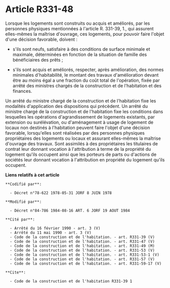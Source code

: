 # Article R331-48

Lorsque les logements sont construits ou acquis et améliorés, par les personnes physiques mentionnées à l'article R. 331-39,
1., qui assurent elles-mêmes la maîtrise d'ouvrage, ces logements, pour pouvoir faire l'objet d'une décision favorable,
doivent :

- s'ils sont neufs, satisfaire à des conditions de surface minimale et maximale, déterminées en fonction de la situation de
famille des bénéficiaires des prêts ;

- s'ils sont acquis et améliorés, respecter, après amélioration, des normes minimales d'habitabilité, le montant des travaux
d'amélioration devant être au moins égal a une fraction du coût total de l'opération, fixée par arrêté des ministres chargés
de la construction et de l'habitation et des finances.

Un arrêté du ministre chargé de la construction et de l'habitation fixe les modalités d'application des dispositions qui
précèdent. Un arrêté du ministre chargé de la construction et de l'habitation fixe les conditions dans lesquelles les
opérations d'agrandissement de logements existants, par extension ou surélévation, ou d'aménagement à usage de logement de
locaux non destinés à l'habitation peuvent faire l'objet d'une décision favorable, lorsqu'elles sont réalisées par des
personnes physiques propriétaires des logements ou locaux et assurant elles-mêmes la maîtrise d'ouvrage des travaux. Sont
assimilés à des propriétaires les titulaires de contrat leur donnant vocation à l'attribution à terme de la propriété du
logement qu'ils occupent ainsi que les porteurs de parts ou d'actions de sociétés leur donnant vocation à l'attribution en
propriété du logement qu'ils occupent.

**Liens relatifs à cet article**

	**Codifié par**:

	  - Décret n°78-622 1978-05-31 JORF 8 JUIN 1978

	**Modifié par**:

	  - Décret n°84-786 1984-08-16 ART. 6 JORF 19 AOUT 1984

	**Cité par**:

	  - Arrêté du 16 février 1990 - art. 3 (V)
	  - Arrêté du 11 mai 1990 - art. 3 (V)
	  - Code de la construction et de l'habitation. - art. R331-39 (V)
	  - Code de la construction et de l'habitation. - art. R331-47 (V)
	  - Code de la construction et de l'habitation. - art. R331-49 (M)
	  - Code de la construction et de l'habitation. - art. R331-53 (V)
	  - Code de la construction et de l'habitation. - art. R331-53-1 (V)
	  - Code de la construction et de l'habitation. - art. R331-57 (V)
	  - Code de la construction et de l'habitation. - art. R331-59-17 (V)

	**Cite**:

	  - Code de la construction et de l'habitation R331-39 1

